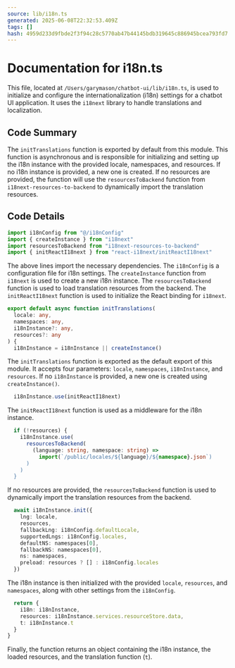 ```yaml
---
source: lib/i18n.ts
generated: 2025-06-08T22:32:53.409Z
tags: []
hash: 4959d233d9fbde2f3f94c28c5770ab47b44145bdb319645c886945bcea793fd7
---
```


# Documentation for i18n.ts

This file, located at `/Users/garymason/chatbot-ui/lib/i18n.ts`, is used to initialize and configure the internationalization (i18n) settings for a chatbot UI application. It uses the `i18next` library to handle translations and localization.

## Code Summary

The `initTranslations` function is exported by default from this module. This function is asynchronous and is responsible for initializing and setting up the i18n instance with the provided locale, namespaces, and resources. If no i18n instance is provided, a new one is created. If no resources are provided, the function will use the `resourcesToBackend` function from `i18next-resources-to-backend` to dynamically import the translation resources.

## Code Details

```ts
import i18nConfig from "@/i18nConfig"
import { createInstance } from "i18next"
import resourcesToBackend from "i18next-resources-to-backend"
import { initReactI18next } from "react-i18next/initReactI18next"
```

The above lines import the necessary dependencies. The `i18nConfig` is a configuration file for i18n settings. The `createInstance` function from `i18next` is used to create a new i18n instance. The `resourcesToBackend` function is used to load translation resources from the backend. The `initReactI18next` function is used to initialize the React binding for `i18next`.

```ts
export default async function initTranslations(
  locale: any,
  namespaces: any,
  i18nInstance?: any,
  resources?: any
) {
  i18nInstance = i18nInstance || createInstance()
```

The `initTranslations` function is exported as the default export of this module. It accepts four parameters: `locale`, `namespaces`, `i18nInstance`, and `resources`. If no `i18nInstance` is provided, a new one is created using `createInstance()`.

```ts
  i18nInstance.use(initReactI18next)
```

The `initReactI18next` function is used as a middleware for the i18n instance.

```ts
  if (!resources) {
    i18nInstance.use(
      resourcesToBackend(
        (language: string, namespace: string) =>
          import(`/public/locales/${language}/${namespace}.json`)
      )
    )
  }
```

If no resources are provided, the `resourcesToBackend` function is used to dynamically import the translation resources from the backend.

```ts
  await i18nInstance.init({
    lng: locale,
    resources,
    fallbackLng: i18nConfig.defaultLocale,
    supportedLngs: i18nConfig.locales,
    defaultNS: namespaces[0],
    fallbackNS: namespaces[0],
    ns: namespaces,
    preload: resources ? [] : i18nConfig.locales
  })
```

The i18n instance is then initialized with the provided `locale`, `resources`, and `namespaces`, along with other settings from the `i18nConfig`.

```ts
  return {
    i18n: i18nInstance,
    resources: i18nInstance.services.resourceStore.data,
    t: i18nInstance.t
  }
}
```

Finally, the function returns an object containing the i18n instance, the loaded resources, and the translation function (`t`).